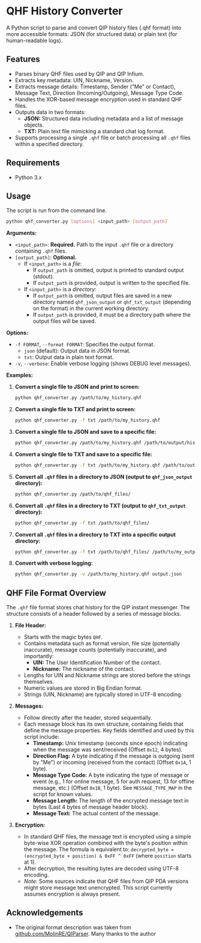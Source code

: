 # QHF History Converter

A Python script to parse and convert QIP history files (.qhf format) into more accessible formats: JSON (for structured data) or plain text (for human-readable logs).

## Features

*   Parses binary QHF files used by QIP and QIP Infium.
*   Extracts key metadata: UIN, Nickname, Version.
*   Extracts message details: Timestamp, Sender ("Me" or Contact), Message Text, Direction (Incoming/Outgoing), Message Type Code.
*   Handles the XOR-based message encryption used in standard QHF files.
*   Outputs data in two formats:
    *   **JSON:** Structured data including metadata and a list of message objects.
    *   **TXT:** Plain text file mimicking a standard chat log format.
*   Supports processing a single `.qhf` file or batch processing all `.qhf` files within a specified directory.

## Requirements

*   Python 3.x

## Usage

The script is run from the command line.

```bash
python qhf_converter.py [options] <input_path> [output_path]
```

**Arguments:**

*   `<input_path>`: **Required.** Path to the input `.qhf` file or a directory containing `.qhf` files.
*   `[output_path]`: **Optional.**
    *   If `<input_path>` is a *file*:
        *   If `output_path` is omitted, output is printed to standard output (stdout).
        *   If `output_path` is provided, output is written to the specified file.
    *   If `<input_path>` is a *directory*:
        *   If `output_path` is omitted, output files are saved in a new directory named `qhf_json_output` or `qhf_txt_output` (depending on the format) in the current working directory.
        *   If `output_path` is provided, it must be a directory path where the output files will be saved.

**Options:**

*   `-f FORMAT`, `--format FORMAT`: Specifies the output format.
    *   `json` (default): Output data in JSON format.
    *   `txt`: Output data in plain text format.
*   `-v`, `--verbose`: Enable verbose logging (shows DEBUG level messages).

**Examples:**

1.  **Convert a single file to JSON and print to screen:**
    ```bash
    python qhf_converter.py /path/to/my_history.qhf
    ```

2.  **Convert a single file to TXT and print to screen:**
    ```bash
    python qhf_converter.py -f txt /path/to/my_history.qhf
    ```

3.  **Convert a single file to JSON and save to a specific file:**
    ```bash
    python qhf_converter.py /path/to/my_history.qhf /path/to/output/history_data.json
    ```

4.  **Convert a single file to TXT and save to a specific file:**
    ```bash
    python qhf_converter.py -f txt /path/to/my_history.qhf /path/to/output/history_log.txt
    ```

5.  **Convert all `.qhf` files in a directory to JSON (output to `qhf_json_output` directory):**
    ```bash
    python qhf_converter.py /path/to/qhf_files/
    ```

6.  **Convert all `.qhf` files in a directory to TXT (output to `qhf_txt_output` directory):**
    ```bash
    python qhf_converter.py -f txt /path/to/qhf_files/
    ```

7.  **Convert all `.qhf` files in a directory to TXT into a specific output directory:**
    ```bash
    python qhf_converter.py -f txt /path/to/qhf_files/ /path/to/my_output_logs/
    ```

8.  **Convert with verbose logging:**
    ```bash
    python qhf_converter.py -v /path/to/my_history.qhf output.json
    ```

## QHF File Format Overview

The `.qhf` file format stores chat history for the QIP instant messenger. The structure consists of a header followed by a series of message blocks.

1.  **File Header:**
    *   Starts with the magic bytes `QHF`.
    *   Contains metadata such as format version, file size (potentially inaccurate), message counts (potentially inaccurate), and importantly:
        *   **UIN:** The User Identification Number of the contact.
        *   **Nickname:** The nickname of the contact.
    *   Lengths for UIN and Nickname strings are stored before the strings themselves.
    *   Numeric values are stored in Big Endian format.
    *   Strings (UIN, Nickname) are typically stored in UTF-8 encoding.

2.  **Messages:**
    *   Follow directly after the header, stored sequentially.
    *   Each message block has its own structure, containing fields that define the message properties. Key fields identified and used by this script include:
        *   **Timestamp:** Unix timestamp (seconds since epoch) indicating when the message was sent/received (Offset `0x12`, 4 bytes).
        *   **Direction Flag:** A byte indicating if the message is outgoing (sent by "Me") or incoming (received from the contact) (Offset `0x1A`, 1 byte).
        *   **Message Type Code:** A byte indicating the type of message or event (e.g., 1 for online message, 5 for auth request, 13 for offline message, etc.) (Offset `0x1B`, 1 byte). See `MESSAGE_TYPE_MAP` in the script for known values.
        *   **Message Length:** The length of the encrypted message text in bytes (Last 4 bytes of message header block).
        *   **Message Text:** The actual content of the message.

3.  **Encryption:**
    *   In standard QHF files, the message text is encrypted using a simple byte-wise XOR operation combined with the byte's position within the message. The formula is equivalent to: `decrypted_byte = (encrypted_byte + position) & 0xFF ^ 0xFF` (where `position` starts at 1).
    *   After decryption, the resulting bytes are decoded using UTF-8 encoding.
    *   *Note:* Some sources indicate that QHF files from QIP PDA versions might store message text unencrypted. This script currently assumes encryption is always present.

## Acknowledgements

*   The original format description was taken from [github.com/MolinRE/QIParser](https://github.com/MolinRE/QIParser). Many thanks to the author
